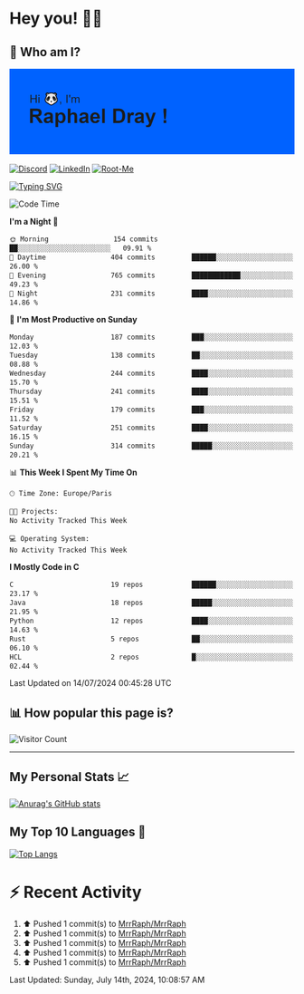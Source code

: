 # **Hey you! 👋🏼**

## **🔎 Who am I?**

<img src="https://github.com/MrrRaph/MrrRaph/blob/master/header.png?raw=true">

[![Discord](https://img.shields.io/badge/Discord-7289DA?style=for-the-badge&logo=discord&logoColor=white
)](https://discordapp.com/users/MrRaph#4214/)
[![LinkedIn](https://img.shields.io/badge/LinkedIn-0077B5?style=for-the-badge&logo=linkedin&logoColor=white)](https://www.linkedin.com/in/raphaeldray/)
[![Root-Me](https://img.shields.io/badge/dynamic/json?color=yellowgreen&label=Root-me%20Score&query=score&style=for-the-badge&url=https://raw.githubusercontent.com/MrrRaph/MrrRaph/master/root-me-stats.json&logoColor=white)](https://www.root-me.org/PandHacker)


[![Typing SVG](https://readme-typing-svg.herokuapp.com?font=glory&size=23&multiline=true&height=65&lines=CyberSecurity+Engineer+%F0%9F%92%BB;Freelance+Fullstack+Developer)](https://git.io/typing-svg)

<!--START_SECTION:waka-->
![Code Time](http://img.shields.io/badge/Code%20Time-0%20secs-blue)

**I'm a Night 🦉** 

```text
🌞 Morning                154 commits         ██░░░░░░░░░░░░░░░░░░░░░░░   09.91 % 
🌆 Daytime                404 commits         ██████░░░░░░░░░░░░░░░░░░░   26.00 % 
🌃 Evening                765 commits         ████████████░░░░░░░░░░░░░   49.23 % 
🌙 Night                  231 commits         ████░░░░░░░░░░░░░░░░░░░░░   14.86 % 
```
📅 **I'm Most Productive on Sunday** 

```text
Monday                   187 commits         ███░░░░░░░░░░░░░░░░░░░░░░   12.03 % 
Tuesday                  138 commits         ██░░░░░░░░░░░░░░░░░░░░░░░   08.88 % 
Wednesday                244 commits         ████░░░░░░░░░░░░░░░░░░░░░   15.70 % 
Thursday                 241 commits         ████░░░░░░░░░░░░░░░░░░░░░   15.51 % 
Friday                   179 commits         ███░░░░░░░░░░░░░░░░░░░░░░   11.52 % 
Saturday                 251 commits         ████░░░░░░░░░░░░░░░░░░░░░   16.15 % 
Sunday                   314 commits         █████░░░░░░░░░░░░░░░░░░░░   20.21 % 
```


📊 **This Week I Spent My Time On** 

```text
🕑︎ Time Zone: Europe/Paris

🐱‍💻 Projects: 
No Activity Tracked This Week

💻 Operating System: 
No Activity Tracked This Week
```

**I Mostly Code in C** 

```text
C                        19 repos            ██████░░░░░░░░░░░░░░░░░░░   23.17 % 
Java                     18 repos            █████░░░░░░░░░░░░░░░░░░░░   21.95 % 
Python                   12 repos            ████░░░░░░░░░░░░░░░░░░░░░   14.63 % 
Rust                     5 repos             ██░░░░░░░░░░░░░░░░░░░░░░░   06.10 % 
HCL                      2 repos             █░░░░░░░░░░░░░░░░░░░░░░░░   02.44 % 
```




 Last Updated on 14/07/2024 00:45:28 UTC
<!--END_SECTION:waka-->

## **📊 How popular this page is?**

![Visitor Count](https://profile-counter.glitch.me/MrrRaph/count.svg)

---

## **My Personal Stats 📈**

[![Anurag's GitHub stats](https://github-readme-stats.vercel.app/api?username=mrrraph&count_private=true&show_icons=true&title_color=fff&text_color=fff&bg_color=30,36d1dc,904e95)](https://github.com/anuraghazra/github-readme-stats)

## **My Top 10 Languages 📣**

[![Top Langs](https://github-readme-stats.vercel.app/api/top-langs/?username=mrrraph&langs_count=10&layout=compact&hide=html,css&hide_title=true)](https://github.com/anuraghazra/github-readme-stats)


# **⚡ Recent Activity**

<!--RECENT_ACTIVITY:start-->
1. ⬆️ Pushed 1 commit(s) to [MrrRaph/MrrRaph](https://github.com/MrrRaph/MrrRaph)<br>
2. ⬆️ Pushed 1 commit(s) to [MrrRaph/MrrRaph](https://github.com/MrrRaph/MrrRaph)<br>
3. ⬆️ Pushed 1 commit(s) to [MrrRaph/MrrRaph](https://github.com/MrrRaph/MrrRaph)<br>
4. ⬆️ Pushed 1 commit(s) to [MrrRaph/MrrRaph](https://github.com/MrrRaph/MrrRaph)<br>
5. ⬆️ Pushed 1 commit(s) to [MrrRaph/MrrRaph](https://github.com/MrrRaph/MrrRaph)<br>
<!--RECENT_ACTIVITY:end-->
<!--RECENT_ACTIVITY:last_update-->
Last Updated: Sunday, July 14th, 2024, 10:08:57 AM
<!--RECENT_ACTIVITY:last_update_end-->
